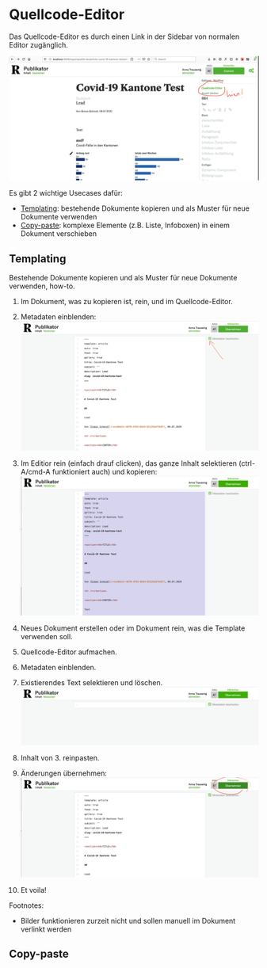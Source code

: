 # Quellcode-Editor

Das Quellcode-Editor es durch einen Link in der Sidebar von normalen Editor zugänglich. 

![](../public/static/docs/quellcode-link.png)

Es gibt 2 wichtige Usecases dafür:

* [Templating](#Templating): bestehende Dokumente kopieren und als Muster für neue Dokumente verwenden
* [Copy-paste](#copy-paste): komplexe Elemente (z.B. Liste, Infoboxen) in einem Dokument verschieben

## Templating

Bestehende Dokumente kopieren und als Muster für neue Dokumente verwenden, how-to.

1. Im Dokument, was zu kopieren ist, rein, und im Quellcode-Editor.

2. Metadaten einblenden:
![](../public/static/docs/metadaten-checkbox.png)

3. Im Editior rein (einfach drauf clicken), das ganze Inhalt selektieren (ctrl-A/cmd-A funktioniert auch) und kopieren:
![](../public/static/docs/select-all.png)

4. Neues Dokument erstellen oder im Dokument rein, was die Template verwenden soll.

5. Quellcode-Editor aufmachen.

6. Metadaten einblenden.

7. Existierendes Text selektieren und löschen.
![](../public/static/docs/empty-editor.png)

8. Inhalt von 3. reinpasten.

9. Änderungen übernehmen:
![](../public/static/docs/save.png)

10. Et voila! 

Footnotes:

* Bilder funktionieren zurzeit nicht und sollen manuell im Dokument verlinkt werden


## Copy-paste

